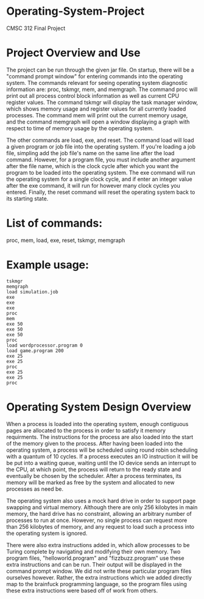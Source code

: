 # Operating-System-Project
CMSC 312 Final Project

# Project Overview and Use

The project can be run through the given jar file. On startup, there will be a "command prompt window" for entering commands into the operating system. The commands relevant for seeing operating system diagnostic information are: proc, tskmgr, mem, and memgraph. The command proc will print out all process control block information as well as current CPU register values. The command tskmgr will display the task manager window, which shows memory usage and register values for all currently loaded processes. The command mem will print out the current memory usage, and the command memgraph will open a window displaying a graph with respect to time of memory usage by the operating system.

The other commands are load, exe, and reset. The command load will load a given program or job file into the operating system. If you're loading a job file, simpling add the job file's name on the same line after the load command. However, for a program file, you must include another argument after the file name, which is the clock cycle after which you want the program to be loaded into the operating system. The exe command will run the operating system for a single clock cycle, and if enter an integer value after the exe command, it will run for however many clock cycles you entered. Finally, the reset command will reset the operating system back to its starting state.

# List of commands:

proc, mem, load, exe, reset, tskmgr, memgraph

# Example usage:

    tskmgr
    memgraph
    load simulation.job
    exe
    exe
    exe
    proc
    mem
    exe 50
    exe 50
    exe 50
    proc
    load wordprocessor.program 0
    load game.program 200
    exe 25
    exe 25
    proc
    exe 25
    exe 25
    proc

# Operating System Design Overview

When a process is loaded into the operating system, enough contiguous pages are allocated to the process in order to satisfy it memory requirments. The instructions for the process are also loaded into the start of the memory given to the process. After having been loaded into the operating system, a process will be scheduled using round robin scheduling with a quantum of 10 cycles. If a process executes an IO instruction it will be be put into a waiting queue, waiting until the IO device sends an interrupt to the CPU, at which point, the process will return to the ready state and eventually be chosen by the scheduler. After a process terminates, its memory will be marked as free by the system and allocated to new processes as need be.

The operating system also uses a mock hard drive in order to support page swapping and virtual memory. Although there are only 256 kilobytes in main memory, the hard drive has no constraint, allowing an arbitrary number of processes to run at once. However, no single process can request more than 256 kilobytes of memory, and any request to load such a process into the operating system is ignored.

There were also extra instructions added in, which allow processes to be Turing complete by navigating and modifying their own memory. Two program files, "helloworld.program" and "fizzbuzz.program" use these extra instructions and can be run. Their output will be displayed in the command prompt window. We did not write these particular program files ourselves however. Rather, the extra instructions which we added directly map to the brainfuck programming language, so the program files using these extra instructions were based off of work from others.
